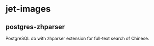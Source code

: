 # jet-images

## postgres-zhparser

PostgreSQL db with zhparser extension for full-text search of Chinese.
